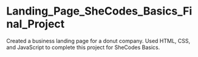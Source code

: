 # Landing_Page_SheCodes_Basics_Final_Project
 Created a business landing page for a donut company. Used HTML, CSS, and JavaScript to complete this project for SheCodes Basics.
